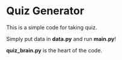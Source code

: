 # Quiz Generator

This is a simple code for taking quiz. 

Simply put data in **data.py** and run **main.py**!

**quiz_brain.py** is the heart of the code.